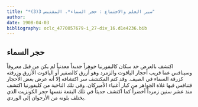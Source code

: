 ```yaml
---
title: "*سير العلم والاجتماع : حجر السماء*. المقتبس 3(3)"
author: 
date: 1908-04-03
bibliography: oclc_4770057679-i_27-div_16.d1e4236.bib
---
```




##  حجر السماء 


 اكتشف بالعرض حد سكان كاليفورنيا جوهراً جديداً معدنياً لم يكن من قبل معروفاً وسينافس عما قريب أحجار الياقوت والزمرد وهو أزرق كالصفير أو الياقوت الأزرق وزرقته كزرقة السماء في الصيف. وقد كتم المكتشف سر اكتشافه إلا أنه عرض بعض الأحجار فتنافس فيها غلاة الجواهر من كبار أغنياء الأميركان. وفي تلك الناحية من كليفورنيا اكتشف منذ  عشر  سنين زمرداً أخضراً كما اكتشف حديثاً في تلك البقعة نفسها حجر الكونزيت الذي يختلف بلونه من الأرجوان إلى الوردي. 
